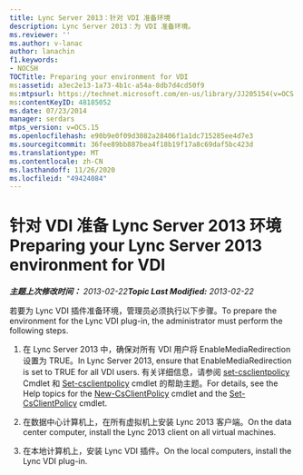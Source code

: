 ```yaml
---
title: Lync Server 2013：针对 VDI 准备环境
description: Lync Server 2013：为 VDI 准备环境。
ms.reviewer: ''
ms.author: v-lanac
author: lanachin
f1.keywords:
- NOCSH
TOCTitle: Preparing your environment for VDI
ms:assetid: a3ec2e13-1a73-4b1c-a54a-8db7d4cd50f9
ms:mtpsurl: https://technet.microsoft.com/en-us/library/JJ205154(v=OCS.15)
ms:contentKeyID: 48185052
ms.date: 07/23/2014
manager: serdars
mtps_version: v=OCS.15
ms.openlocfilehash: e90b9e0f09d3082a28406f1a1dc715285ee4d7e3
ms.sourcegitcommit: 36fee89bb887bea4f18b19f17a8c69daf5bc423d
ms.translationtype: MT
ms.contentlocale: zh-CN
ms.lasthandoff: 11/26/2020
ms.locfileid: "49424084"
---
```

# <a name="preparing-your-lync-server-2013-environment-for-vdi"></a><span data-ttu-id="552dd-103">针对 VDI 准备 Lync Server 2013 环境</span><span class="sxs-lookup"><span data-stu-id="552dd-103">Preparing your Lync Server 2013 environment for VDI</span></span>

<div data-xmlns="http://www.w3.org/1999/xhtml">

<div class="topic" data-xmlns="http://www.w3.org/1999/xhtml" data-msxsl="urn:schemas-microsoft-com:xslt" data-cs="https://msdn.microsoft.com/">

<div data-asp="https://msdn2.microsoft.com/asp">



</div>

<div id="mainSection">

<div id="mainBody"><span data-ttu-id="552dd-104">

<span> </span></span><span class="sxs-lookup"><span data-stu-id="552dd-104">

<span> </span></span></span>

<span data-ttu-id="552dd-105">_**主题上次修改时间：** 2013-02-22_</span><span class="sxs-lookup"><span data-stu-id="552dd-105">_**Topic Last Modified:** 2013-02-22_</span></span>

<span data-ttu-id="552dd-106">若要为 Lync VDI 插件准备环境，管理员必须执行以下步骤。</span><span class="sxs-lookup"><span data-stu-id="552dd-106">To prepare the environment for the Lync VDI plug-in, the administrator must perform the following steps.</span></span>

1.  <span data-ttu-id="552dd-107">在 Lync Server 2013 中，确保对所有 VDI 用户将 EnableMediaRedirection 设置为 TRUE。</span><span class="sxs-lookup"><span data-stu-id="552dd-107">In Lync Server 2013, ensure that EnableMediaRedirection is set to TRUE for all VDI users.</span></span> <span data-ttu-id="552dd-108">有关详细信息，请参阅 [set-csclientpolicy](https://docs.microsoft.com/powershell/module/skype/New-CsClientPolicy) Cmdlet 和 [Set-csclientpolicy](https://docs.microsoft.com/powershell/module/skype/Set-CsClientPolicy) cmdlet 的帮助主题。</span><span class="sxs-lookup"><span data-stu-id="552dd-108">For details, see the Help topics for the [New-CsClientPolicy](https://docs.microsoft.com/powershell/module/skype/New-CsClientPolicy) cmdlet and the [Set-CsClientPolicy](https://docs.microsoft.com/powershell/module/skype/Set-CsClientPolicy) cmdlet.</span></span>

2.  <span data-ttu-id="552dd-109">在数据中心计算机上，在所有虚拟机上安装 Lync 2013 客户端。</span><span class="sxs-lookup"><span data-stu-id="552dd-109">On the data center computer, install the Lync 2013 client on all virtual machines.</span></span>

3.  <span data-ttu-id="552dd-110">在本地计算机上，安装 Lync VDI 插件。</span><span class="sxs-lookup"><span data-stu-id="552dd-110">On the local computers, install the Lync VDI plug-in.</span></span>

<span data-ttu-id="552dd-111"></div>

<span> </span>

</div>

</div>

</span><span class="sxs-lookup"><span data-stu-id="552dd-111"></div>

<span> </span>

</div>

</div>

</span></span></div>

